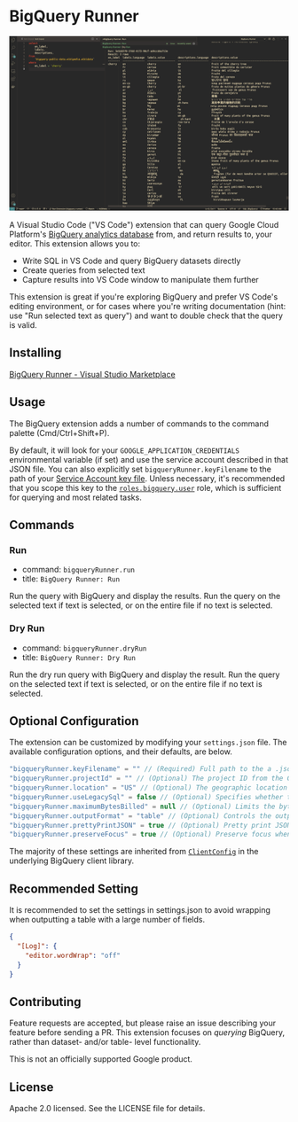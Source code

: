 # BigQuery Runner

![Screenshot of BiqQuery Runner](screenshot.png)

A Visual Studio Code ("VS Code") extension that can query Google Cloud Platform's [BigQuery analytics database](https://cloud.google.com/bigquery/) from, and return results to, your editor. This extension allows you to:

- Write SQL in VS Code and query BigQuery datasets directly
- Create queries from selected text
- Capture results into VS Code window to manipulate them further

This extension is great if you're exploring BigQuery and prefer VS Code's editing environment, or for cases where you're writing documentation (hint: use "Run selected text as query") and want to double check that the query is valid.

## Installing

[BigQuery Runner \- Visual Studio Marketplace](https://marketplace.visualstudio.com/items?itemName=minodisk.bigquery-runner)

## Usage

The BigQuery extension adds a number of commands to the command palette (Cmd/Ctrl+Shift+P).

By default, it will look for your `GOOGLE_APPLICATION_CREDENTIALS` environmental variable (if set) and use the service account described in that JSON file. You can also explicitly set `bigqueryRunner.keyFilename` to the path of your [Service Account key file](https://cloud.google.com/docs/authentication/getting-started). Unless necessary, it's recommended that you scope this key to the [`roles.bigquery.user`](https://cloud.google.com/bigquery/docs/access-control#permissions_and_roles) role, which is sufficient for querying and most related tasks.

## Commands

### Run

- command: `bigqueryRunner.run`
- title: `BigQuery Runner: Run`

Run the query with BigQuery and display the results. Run the query on the selected text if text is selected, or on the entire file if no text is selected.

### Dry Run

- command: `bigqueryRunner.dryRun`
- title: `BigQuery Runner: Dry Run`

Run the dry run query with BigQuery and display the result. Run the query on the selected text if text is selected, or on the entire file if no text is selected.

## Optional Configuration

The extension can be customized by modifying your `settings.json` file. The available configuration options, and their defaults, are below.

```js
"bigqueryRunner.keyFilename" = "" // (Required) Full path to the a .json, .pem, or .p12 key downloaded from the Google Developers Console. If you provide a path to a JSON file, the projectId option is not necessary. NOTE: .pem and .p12 require you to specify the email option as well.
"bigqueryRunner.projectId" = "" // (Optional) The project ID from the Google Developer's Console, e.g. 'grape-spaceship-123'. This is NOT needed if you are provide a key in JSON format
"bigqueryRunner.location" = "US" // (Optional) The geographic location of the job. Required except for US and EU. See details at https://cloud.google.com/bigquery/docs/dataset-locations#specifying_your_location.
"bigqueryRunner.useLegacySql" = false // (Optional) Specifies whether to use BigQuery's legacy SQL dialect for this query. The default value is true. If set to false, the query will use BigQuery's standard SQL: https://cloud.google.com/bigquery/sql-reference/
"bigqueryRunner.maximumBytesBilled" = null // (Optional) Limits the bytes billed for this job. Queries that will have bytes billed beyond this limit will fail (without incurring a charge). If unspecified, this will be set to your project default.
"bigqueryRunner.outputFormat" = "table" // (Optional) Controls the output format for query results. "table", "json", "csv"
"bigqueryRunner.prettyPrintJSON" = true // (Optional) Pretty print JSON results when outputFormat is specified as json.
"bigqueryRunner.preserveFocus" = true // (Optional) Preserve focus when opening output window.
```

The majority of these settings are inherited from [`ClientConfig`](https://cloud.google.com/nodejs/docs/reference/bigquery/1.3.x/global#ClientConfig) in the underlying BigQuery client library.

## Recommended Setting

It is recommended to set the settings in settings.json to avoid wrapping when outputting a table with a large number of fields.

```json:settings.json
{
  "[Log]": {
    "editor.wordWrap": "off"
  }
}
```

## Contributing

Feature requests are accepted, but please raise an issue describing your feature before sending a PR. This extension focuses on _querying_ BigQuery, rather than dataset- and/or table- level functionality.

This is not an officially supported Google product.

## License

Apache 2.0 licensed. See the LICENSE file for details.
